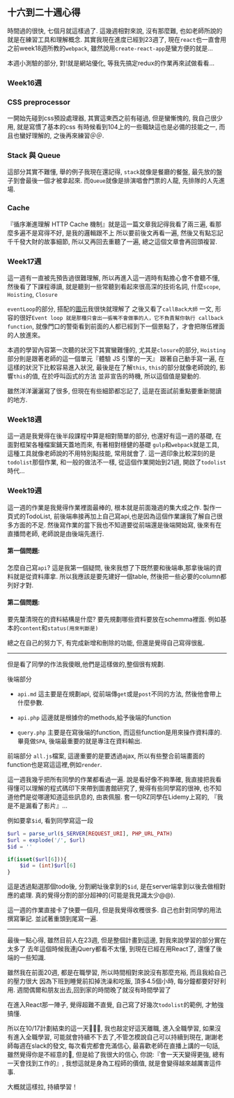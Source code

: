 ## 十六到二十週心得

時間過的很快, 七個月就這樣過了.
這幾週相對來說, 沒有那麼難, 也如老師所說的就是在練習工具和理解概念.
其實我現在進度已經到23週了, 現在`react`也一直會用之前week18週所教的`webpack`, 雖然說用`create-react-app`是蠻方便的就是...

本週小測驗的部分, 對!就是網站優化, 等我先搞定redux的作業再來試做看看...

### Week16週 

### CSS preprocessor
一開始先碰到css預設處理器, 其實這東西之前有碰過, 但是蠻慚愧的, 我自己很少用, 就是寫慣了基本的css
有時候看到104上的一些職缺這也是必備的技能之一, 而且也蠻好理解的, 之後再來練習＠＠.

### Stack 與 Queue
這部分其實不難懂, 舉的例子我現在還記得, `stack`就像是餐廳的餐盤, 最先放的盤子到會最後一個才被拿起來. 
而`Queue`就像是排演唱會門票的人龍, 先排隊的人先進場.

### Cache
『循序漸進理解 HTTP Cache 機制』就是這一篇文章我記得我看了兩三遍, 看那麼多遍不是寫得不好, 是我的邏輯跟不上
所以要前後文再看一遍, 然後又有點忘記千千發大財的故事細節, 所以又再回去重聽了一遍, 總之這個文章會再回頭複習. 

### Week17週 
這一週有一直被先預告過很難理解, 所以再進入這一週時有點擔心會不會聽不懂, 然後看了下課程導讀, 就是聽到一些常聽到看起來很高深的技術名詞, 什麼`scope`, `Hoisting`, `Closure`

`eventLoop`的部分, 搭配的[圖示](https://itw01.com/Q2DTEGK.html)我很快就理解了
之後又看了`callBack大師` 一文, 形容的很好`Event loop 就是那種只會出一張嘴不會做事的人，它不負責幫你執行 callback function`, 就像門口的警衛看到前面的人都已經到下一個景點了，才會把隊伍裡面的人放進來。

本週的學習內容第一次聽的狀況下其實蠻難懂的, 尤其是`closure`的部分, `Hoisting`部分則是跟著老師的這一個單元『體驗 JS 引擎的一天』
跟著自己動手寫一遍, 在這樣的狀況下比較容易進入狀況, 最後是在了解`this`, `this`的部分就像老師說的, 影響`this`的值, 在於呼叫函式的方法
並非宣告的時機, 所以這個值是變動的. 

雖然洋洋灑灑寫了很多, 但現在有些細節都忘記了, 這是在面試前重點要重新閱讀的地方. 

### Week18週

這一週是我覺得在後半段課程中算是相對簡單的部分, 也還好有這一週的基礎, 在面對框架各種檔案鋪天蓋地而來, 有著相對穩健的基礎
`gulp`和`webpack`就是工具, 這種工具就像老師說的不用特別點技能, 常用就會了. 
這一週印象比較深刻的是`todolist`那個作業, 和一般的做法不一樣, 從這個作業開始到21週, 開啟了`todolist`時代...


### Week19週

這一週的作業是我覺得作業裡面最棒的, 根本就是前面幾週的集大成之作. 
製作一頁式的TodoList, 前後端串接再加上自己寫api,也是因為這個作業讓我了解自己很多方面的不足.
然後寫作業的當下我也不知道要從前端還是後端開始寫, 後來有在直播問老師, 老師說是由後端先進行.

#### 第一個問題:
怎麼自己寫`api`? 這是我第一個疑問, 後來我想了下既然要和後端串,那拿後端的資料就是從資料庫拿.
所以我應該是要先建好一個table, 然後把一些必要的column都列好才對.

#### 第二個問題:
要先釐清現在的資料結構是什麼? 要先規劃哪些資料要放在schemma裡面.
例如基本的`content`和`status(用來判斷是)`

總之在自己的努力下, 有完成新增和刪除的功能, 但還是覺得自己寫得很亂. 

---

但是看了同學的作法我傻眼,他們是這樣做的,整個很有規劃. 

後端部分
- `api.md` 這主要是在規劃api, 從前端傳`get`或是`post`不同的方法, 然後他會帶上什麼參數.

- `api.php` 這邊就是根據你的methods,給予後端的function

- `query.php` 主要是在寫後端的function, 而這些function是用來操作資料庫的. 畢竟做`SPA`, 後端最重要的就是專注在資料輸出. 

前端部分
`all.js`檔案, 這邊重要的是要透過ajax, 所以有些整合前端畫面的function也是寫這這裡,例如`render`.

這一週我幾乎把所有同學的作業都看過一遍. 說是看好像不夠準確, 我直接把我看得懂可以理解的程式碼印下來帶到圖書館研究了, 覺得有些同學寫的很神, 也不知道他們是從哪邊知道這些訊息的, 由衷佩服. 
套一句RZ同學在Lidemy上寫的, 『我是不是漏看了影片』...

例如要拿`$id`, 看到同學寫這一段

```php
$url = parse_url($_SERVER[REQUEST_URI], PHP_URL_PATH)
$url = explode('/', $url)
$id = ''

if(isset($url[6])){
    $id = (int)$url[6]
}
```
這是透過點選那個todo後, 分割網址後拿到的`$id`, 是在server端拿到以後去做相對應的處理. 
真的覺得分割的部分超神的(可能是我見識太少@@). 

這一週的作業直接卡了快要一個月, 但是我覺得收穫很多. 自己也針對同學的用法撰寫筆記. 並試著重頭到尾寫一遍.

---
最後一點心得, 雖然目前人在23週, 但是整個計畫到這邊, 對我來說學習的部分實在太多了
去年這個時候我連jQuery都看不太懂, 到現在已經在用React了, 還懂了後端的一些知識.

雖然我在前面20週, 都是在職學習, 所以時間相對來說沒有那麼充裕, 而且我給自己的壓力很大
因為下班到睡覺前扣掉洗澡和吃飯, 頂多4.5個小時, 每分鐘都要好好利用.
週間偶爾和朋友出去,回到家的時間晚了就沒有時間學習了

在進入React那一陣子, 覺得超難不直覺, 自己寫了好幾次`todolist`的範例, 才勉強搞懂. 

所以在10/17計劃結束的這一天, 我也敲定好這天離職, 進入全職學習, 如果沒有進入全職學習, 可能就會持續不下去了,不管怎模說自己可以持續到現在, 謝謝老師每週在slack的發文, 每次看完都會充滿信心, 最喜歡老師在直播上講的一句話, 雖然覺得你是不經意的, 但是給了我很大的信心, 你說:『會一天天變得更強, 總有一天會找到工作的』, 我想這就是身為工程師的價值, 就是會變得越來越厲害這件事. 

大概就這樣拉, 持續學習！




